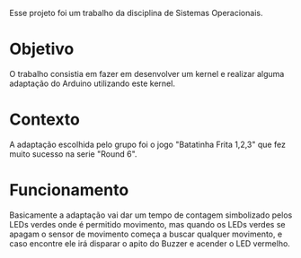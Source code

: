 Esse projeto foi um trabalho da disciplina de Sistemas Operacionais.

# Objetivo
O trabalho consistia em fazer em desenvolver um kernel e realizar alguma adaptação do Arduino utilizando este kernel.

# Contexto
A adaptação escolhida pelo grupo foi o jogo "Batatinha Frita 1,2,3" que fez muito sucesso na serie "Round 6".

# Funcionamento
Basicamente a adaptação vai dar um tempo de contagem simbolizado pelos LEDs verdes onde é permitido movimento, mas quando os LEDs verdes se apagam o sensor de movimento começa a buscar qualquer movimento, e caso encontre ele irá disparar o apito do Buzzer e acender o LED vermelho.
